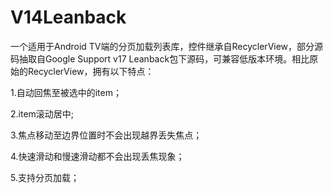 # V14Leanback

  <p>  一个适用于Android TV端的分页加载列表库，控件继承自RecyclerView，部分源码抽取自Google Support v17 Leanback包下源码，可兼容低版本环境。相比原始的RecyclerView，拥有以下特点： </p>
  <p>1.自动回焦至被选中的item；</p>
  <p>2.item滚动居中;<p/>
  <p>3.焦点移动至边界位置时不会出现越界丢失焦点；<p/>
  <p>4.快速滑动和慢速滑动都不会出现丢焦现象；<p/>
  <p>5.支持分页加载；<p/>
